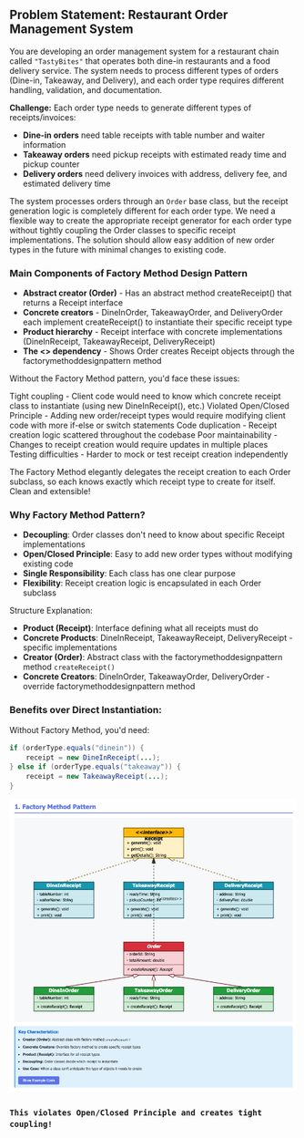 ## Problem Statement: Restaurant Order Management System

You are developing an order management system for a restaurant chain called `"TastyBites"` that operates both dine-in restaurants and a food delivery service. The system needs to process different types of orders (Dine-in, Takeaway, and Delivery), and each order type requires different handling, validation, and documentation.

**Challenge:**
Each order type needs to generate different types of receipts/invoices:

- **Dine-in orders** need table receipts with table number and waiter information
- **Takeaway orders** need pickup receipts with estimated ready time and pickup counter
- **Delivery orders** need delivery invoices with address, delivery fee, and estimated delivery time

The system processes orders through an `Order` base class, but the receipt generation logic is completely different for each order type. We need a flexible way to create the appropriate receipt generator for each order type without tightly coupling the Order classes to specific receipt implementations. The solution should allow easy addition of new order types in the future with minimal changes to existing code.

### Main Components of Factory Method Design Pattern

- **Abstract creator (Order)** - Has an abstract method createReceipt() that returns a Receipt interface
- **Concrete creators** - DineInOrder, TakeawayOrder, and DeliveryOrder each implement createReceipt() to instantiate their specific receipt type
- **Product hierarchy** - Receipt interface with concrete implementations (DineInReceipt, TakeawayReceipt, DeliveryReceipt)
- **The <<creates>> dependency** - Shows Order creates Receipt objects through the factorymethoddesignpattern method

Without the Factory Method pattern, you'd face these issues:

Tight coupling - Client code would need to know which concrete receipt class to instantiate (using new DineInReceipt(), etc.)
Violated Open/Closed Principle - Adding new order/receipt types would require modifying client code with more if-else or switch statements
Code duplication - Receipt creation logic scattered throughout the codebase
Poor maintainability - Changes to receipt creation would require updates in multiple places
Testing difficulties - Harder to mock or test receipt creation independently

The Factory Method elegantly delegates the receipt creation to each Order subclass, so each knows exactly which receipt type to create for itself. Clean and extensible!

### Why Factory Method Pattern?

- **Decoupling**: Order classes don't need to know about specific Receipt implementations
- **Open/Closed Principle**: Easy to add new order types without modifying existing code
- **Single Responsibility**: Each class has one clear purpose
- **Flexibility**: Receipt creation logic is encapsulated in each Order subclass

Structure Explanation:

- **Product (Receipt)**: Interface defining what all receipts must do
- **Concrete Products**: DineInReceipt, TakeawayReceipt, DeliveryReceipt - specific implementations
- **Creator (Order)**: Abstract class with the factorymethoddesignpattern method `createReceipt()`
- **Concrete Creators**: DineInOrder, TakeawayOrder, DeliveryOrder - override factorymethoddesignpattern method

### Benefits over Direct Instantiation:
Without Factory Method, you'd need:
```java
if (orderType.equals("dinein")) {
    receipt = new DineInReceipt(...);
} else if (orderType.equals("takeaway")) {
    receipt = new TakeawayReceipt(...);
}
```
![orderSystem.png](orderSystem.png)

### `This violates Open/Closed Principle and creates tight coupling!`
